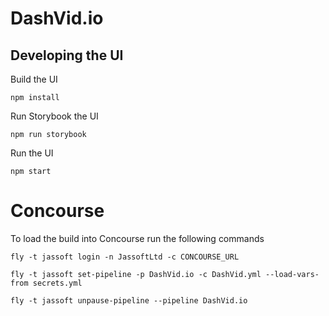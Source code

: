 # DashVid.io

## Developing the UI
Build the UI
```
npm install
```

Run Storybook the UI 
```
npm run storybook
```

Run the UI
```
npm start
```

# Concourse

To load the build into Concourse run the following commands

`fly -t jassoft login -n JassoftLtd -c CONCOURSE_URL`

`fly -t jassoft set-pipeline -p DashVid.io -c DashVid.yml --load-vars-from secrets.yml`

`fly -t jassoft unpause-pipeline --pipeline DashVid.io`
